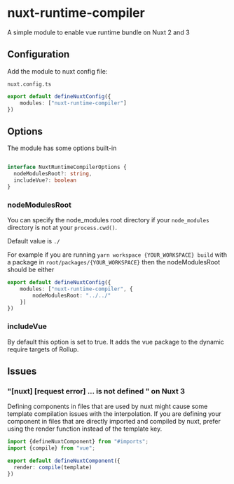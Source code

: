 # nuxt-runtime-compiler

A simple module to enable vue runtime bundle on Nuxt 2 and 3

## Configuration

Add the module to nuxt config file:

`nuxt.config.ts`
```ts
export default defineNuxtConfig({
    modules: ["nuxt-runtime-compiler"]
})
```

## Options 

The module has some options built-in

```ts

interface NuxtRuntimeCompilerOptions {
  nodeModulesRoot?: string,
  includeVue?: boolean
}

```
### nodeModulesRoot

You can specify the node_modules root directory if your `node_modules` directory is not at your `process.cwd()`.

Default value is `./`

For example if you are running `yarn workspace {YOUR_WORKSPACE} build` with a package in `root/packages/{YOUR_WORKSPACE}`
then the nodeModulesRoot should be either 
```ts
export default defineNuxtConfig({
    modules: ["nuxt-runtime-compiler", {
        nodeModulesRoot: "../../"
    }]
})
```

### includeVue
By default this option is set to true. It adds the vue package to the dynamic require targets of Rollup.


## Issues
### "[nuxt] [request error] ... is not defined " on Nuxt 3

Defining components in files that are used by nuxt might cause some template compilation issues with the interpolation.
If you are defining your component in files that are directly imported and compiled by nuxt, prefer using the render function instead of the template key.

```ts
import {defineNuxtComponent} from "#imports";
import {compile} from "vue";

export default defineNuxtComponent({
  render: compile(template)
})
```
